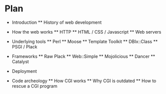 Plan
====

* Introduction
** History of web development

* How the web works
** HTTP
** HTML / CSS / Javascript
** Web servers

* Underlying tools
** Perl
** Moose
** Template Toolkit
** DBIx::Class
** PSGI / Plack

* Frameworks
** Raw Plack
** Web::Simple
** Mojolicious
** Dancer
** Catalyst

* Deployment

* Code archeology
** How CGI works
** Why CGI is outdated
** How to rescue a CGI program
